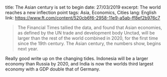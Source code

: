title: The Asian century is set to begin
date: 27/03/2019
excerpt: The world reaches a new inflection point
tags: Asia, Economics, Cities
lang: English
link: https://www.ft.com/content/520cb6f6-2958-11e9-a5ab-ff8ef2b976c7


> The Financial Times tallied the data, and found that Asian economies, as defined by the UN trade and development body Unctad, will be larger than the rest of the world combined in 2020, for the first time since the 19th century. The Asian century, the numbers show, begins next year.

Really good write up on the changing tides. Indonesia will be a larger economy than Russia by 2020, and India is now the worlds third largest economy with a GDP double that of Germany.